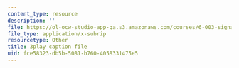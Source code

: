 ```yaml
---
content_type: resource
description: ''
file: https://ol-ocw-studio-app-qa.s3.amazonaws.com/courses/6-003-signals-and-systems-fall-2011/fce58323db5b5081b7604058331475e5_Ih4s5IFphCw.vtt
file_type: application/x-subrip
resourcetype: Other
title: 3play caption file
uid: fce58323-db5b-5081-b760-4058331475e5
---
```

